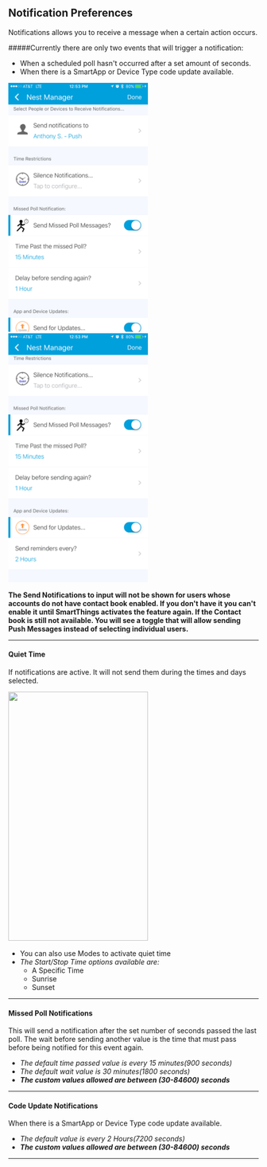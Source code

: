 ## Notification Preferences
Notifications allows you to receive a message when a certain action occurs.

#####Currently there are only two events that will trigger a notification: 

* When a scheduled poll hasn't occurred after a set amount of seconds.
* When there is a SmartApp or Device Type code update available.

<img src="https://raw.githubusercontent.com/tonesto7/nest-manager/master/Images/Screenshots/App/notif_prefs_page_1.png" width="281" height="500"><img src="https://raw.githubusercontent.com/tonesto7/nest-manager/master/Images/Screenshots/App/notif_prefs_page_2.png" width="281" height="500">

**The __Send Notifications to__ input will not be shown for users whose accounts do not have contact book enabled.  If you don't have it you can't enable it until SmartThings activates the feature again. If the Contact book is still not available.  You will see a toggle that will allow sending Push Messages instead of selecting individual users.**

----------
#### Quiet Time
If notifications are active.  It will not send them during the times and days selected.

<img src="https://raw.githubusercontent.com/tonesto7/nest-manager/master/Images/Screenshots/App/notif_quiet_page.png" width="281" height="500">

* You can also use Modes to activate quiet time
* *The Start/Stop Time options available are:* 
	* A Specific Time
	* Sunrise
	* Sunset

----------

#### Missed Poll Notifications
This will send a notification after the set number of seconds passed the last poll.
The wait before sending another value is the time that must pass before being notified for this event again.

* *The default time passed value is every 15 minutes(900 seconds)*
* *The default wait value is 30 minutes(1800 seconds)*  
* ***The custom values allowed are between (30-84600) seconds***
	
----------
	
#### Code Update Notifications
When there is a SmartApp or Device Type code update available.

* *The default value is every 2 Hours(7200 seconds)*  
* ***The custom values allowed are between (30-84600) seconds***

----------
